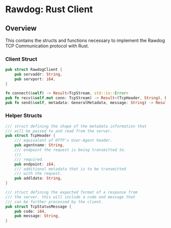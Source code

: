 # Rawdog: Rust Client

## Overview

This contains the structs and functions necessary to implement the Rawdog TCP Communication protocol with Rust.

### Client Struct

```rust
pub struct RawdogClient {
    pub servaddr: String,
    pub servport: i64,
}
```

```rust
fn connect(&self) -> Result<TcpStream, std::io::Error>
pub fn recv(&self,mut conn: TcpStream) -> Result<(TcpHeader, String), Box<dyn std::error::Error>>
pub fn send(&self, metadata: GeneralMetadata, message: String) -> Result<(TcpHeader, String), Box<dyn std::error::Error>>
```

### Helper Structs

```rust
/// struct defining the shape of the metadata information that
/// will be passed to and read from the server.
pub struct TcpHeader {
    /// equivalent of HTTP's User-Agent header.
    pub agentname: String,
    /// endpoint the request is being transmitted to.
    ///
    /// required.
    pub endpoint: i64,
    /// additional metadata that is to be transmitted
    /// with the request.
    pub addldata: String,
}

/// struct defining the expected format of a response from
/// the server. this will include a code and message that
/// can be further processed by the client.
pub struct TcpStatusMessage {
    pub code: i64,
    pub message: String,
}
```
